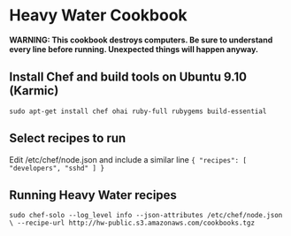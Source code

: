 # Heavy Water Cookbook

**WARNING: This cookbook destroys computers. Be sure to understand every line before running. Unexpected things will happen anyway.**

## Install Chef and build tools on Ubuntu 9.10 (Karmic)

`sudo apt-get install chef ohai ruby-full rubygems build-essential`

## Select recipes to run

Edit /etc/chef/node.json and include a similar line
`{ "recipes": [ "developers", "sshd" ] }`

## Running Heavy Water recipes

`sudo chef-solo --log_level info --json-attributes /etc/chef/node.json \
  --recipe-url http://hw-public.s3.amazonaws.com/cookbooks.tgz`